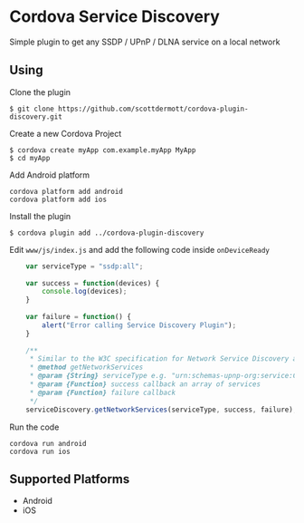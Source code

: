 # Cordova Service Discovery

Simple plugin to get any SSDP / UPnP / DLNA service on a local network

## Using
Clone the plugin

    $ git clone https://github.com/scottdermott/cordova-plugin-discovery.git

Create a new Cordova Project

    $ cordova create myApp com.example.myApp MyApp
    $ cd myApp

Add Android platform

    cordova platform add android
    cordova platform add ios
    
Install the plugin

    $ cordova plugin add ../cordova-plugin-discovery
    

Edit `www/js/index.js` and add the following code inside `onDeviceReady`

```js
    var serviceType = "ssdp:all";
    
    var success = function(devices) {
        console.log(devices);
    }
    
    var failure = function() {
        alert("Error calling Service Discovery Plugin");
    }
    
    /**
     * Similar to the W3C specification for Network Service Discovery api 'http://www.w3.org/TR/discovery-api/'
     * @method getNetworkServices
     * @param {String} serviceType e.g. "urn:schemas-upnp-org:service:ContentDirectory:1", "ssdp:all", "urn:schemas-upnp-org:service:AVTransport:1"
     * @param {Function} success callback an array of services
     * @param {Function} failure callback 
     */
    serviceDiscovery.getNetworkServices(serviceType, success, failure);
```


Run the code

    cordova run android
    cordova run ios

## Supported Platforms
- Android
- iOS

